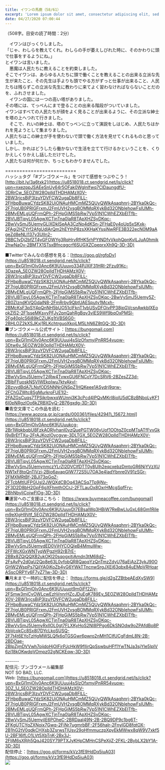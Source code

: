 ```yaml
---
title: イワンの馬鹿（58/61）
excerpt: 'Lorem ipsum dolor sit amet, consectetur adipiscing elit, sed do eiusmod tempor incididunt ut labore et dolore magna aliqua. Praesent elementum facilisis leo vel fringilla est ullamcorper eget. At imperdiet dui accumsan sit amet nulla facilisi morbi tempus.'
date: 04/27/2020 07:00:44
---
```


（508字。目安の読了時間：2分）  
  
　イワンはびっくりしました。  
「じゃ、わしらを教えてくれ。わしらの手が萎えしびれた時に、そのかわりに頭で仕事をするようにね。」  
とイワンは言いました。  
　悪魔は人民たちに教えることを約束しました。  
そこでイワンは、あらゆる人たちに頭で働くことを教えることの出来る立派な先生が来たこと、その先生は手よりも頭でやる方がずっと仕事が出来ること、人民たちは残らずこの立派な先生に教わりに来てよく習わなければならないことだのを、ふれさせました。  
　イワンの国には一つの高い塔がありました。  
その塔には、てっぺんにまで登ることの出来る階段がついていました。  
イワンはすべての人民たちが顔をよく見ることが出来るように、その立派な紳士を塔の上へつれて行きました。  
　そこで、れいの紳士は、塔のてっペンに立って演説をしはじめ、人民たちはかれを見ようとして集まりました。  
人民たちはこの紳士が手を使わないで頭で働く方法を見せてくれるものと思っていました。  
しかし、かれはどうしたら働かないで生活を立てて行けるかということを、くりかえしくりかえし話しただけでした。  
人民たちは何が何だか、ちっともわかりませんでした。  
  
\=========================  
ハッシュタグ「#ブンゴウメール」をつけて感想をつぶやこう！　  
[http://bit.ly/3a6txk2](https://u8518018.ct.sendgrid.net/ls/click?upn=nxezppJSAEeSnUy64r5OFak0Wglnlfwq7ClDaungdfU-3DRrCw_5EOZW28OpIldTHDHAMzX0V-2BW3rjcsBjP3IzuYDVFCW2ugaDb8FlLL-2FHbpBuwaCYdzSK82UiONAuHMCmMZ5QUyQWlkAsaqhnrj-2BYka0kQc-2F7rigUB0PRlGFrxmJ2FmUVH2vsgBOMMqRXykBd32ONbIehowFsIUMh-2BMvEMLgUQFrmQPh-2FHpGjMS5bRw7Vp51N1CWhEZXbEITfb-2BVIJBTipyL05AgwXCTjnTna0laR8TApXHZSyDKqc-2BwVySmJ5UemyGLlXDkISeAA3CzNo4dKSn-2FHaE0y4oUp5xSKxk-2FAgi2HZYrf2AfgUdlArQm2hEYthP8zsXKHaKYssjNwRFE3B322ecN0M9aAgeZd8eNLI137y3UlIn2-2BBC1vDj2bfZT4yGFOWYg3RqHrvRfHK5rhPYtNDfvVkohQpnKvILJuA0hmik2hwNaOv-2BMTX1STsxBfncqgcrf6SUGXZCpeprxXh9Q-3D-3D)  
  
■Twitterでみんなの感想を見る：[https://goo.gl/rgfoDv](https://u8518018.ct.sendgrid.net/ls/click?upn=BxGl1mjOlv0Anc6K9UUuuvo334PJXlF31HRI-2Fzu91Kc-3DazeA_5EOZW28OpIldTHDHAMzX0V-2BW3rjcsBjP3IzuYDVFCW2ugaDb8FlLL-2FHbpBuwaCYdzSK82UiONAuHMCmMZ5QUyQWlkAsaqhnrj-2BYka0kQc-2F7rigUB0PRlGFrxmJ2FmUVH2vsgBOMMqRXykBd32ONbIehowFsIUMh-2BMvEMLgUQFrmQPh-2FHpGjMS5bRw7Vp51N1CWhEZXbEITfb-2BVIJBTipyL05AgwXCTjnTna0laR8TApXHZSyDKqc-2BwVySmJ5Uemy5Z-2B0ZIzndKVQGdaIN8-2FmRrby9QbtUAESputy1Mcxh-2BMcKsF3pSY4pQnNH5bUO51clFknT1vbUSvDFOivPP38jpGVcsnAwkbIXEookZl52-2F1sseMKsvyPFJy2pnQahRgBqv3vlES9Wf9bqOxPMSl-2Fg40pIcS6i89kCZlJKg1tVBS6G0-2BHLOZ2kXSJKxj1RLKchtrguoXkojLM5LhN6Z8tGQ-3D-3D)  
■ブンゴウメール公式サイト：[https://bungomail.com](https://u8518018.ct.sendgrid.net/ls/click?upn=BxGl1mjOlv0Anc6K9UUuuj4sSlzOfxmyiPnRR54vuow-3Dtw6v_5EOZW28OpIldTHDHAMzX0V-2BW3rjcsBjP3IzuYDVFCW2ugaDb8FlLL-2FHbpBuwaCYdzSK82UiONAuHMCmMZ5QUyQWlkAsaqhnrj-2BYka0kQc-2F7rigUB0PRlGFrxmJ2FmUVH2vsgBOMMqRXykBd32ONbIehowFsIUMh-2BMvEMLgUQFrmQPh-2FHpGjMS5bRw7Vp51N1CWhEZXbEITfb-2BVIJBTipyL05AgwXCTjnTna0laR8TApXHZSyDKqc-2BwVySmJ5UemyT2iRw4TvwxGU6FNCoY7DcSRV6-2BZesZZ3d-2BlbFFuoskNSVIWEkpIwu7ktyAkyI-2BzvvdBdA7LNsfOD5NNNrGNSpZ1HQKeee1ASydrj9qrw-2FChGZWtc8SgMurkroFUE1l2-2FAZGsCuqs7TPSjkrbwxqWUnnj3K3cPcd4lPQvMKrl8iolU5dCBzBNboLyKF16I0pNRgzIOo6kZRBXDyQ-2B76gxdg-3D-3D)  
■青空文庫でこの作品を読む：[https://www.aozora.gr.jp/cards/000361/files/42941\_15672.html](https://u8518018.ct.sendgrid.net/ls/click?upn=BxGl1mjOlv0Anc6K9UUuukcg-2Br1WqkbqbU8FzkAORlyhanI0vzQuePGTW06yUof1OOtgZ0cpMTsATfFvvGkl9xBrEfTXu-2FrAJKozlOycgyw-3DLTGX_5EOZW28OpIldTHDHAMzX0V-2BW3rjcsBjP3IzuYDVFCW2ugaDb8FlLL-2FHbpBuwaCYdzSK82UiONAuHMCmMZ5QUyQWlkAsaqhnrj-2BYka0kQc-2F7rigUB0PRlGFrxmJ2FmUVH2vsgBOMMqRXykBd32ONbIehowFsIUMh-2BMvEMLgUQFrmQPh-2FHpGjMS5bRw7Vp51N1CWhEZXbEITfb-2BVIJBTipyL05AgwXCTjnTna0laR8TApXHZSyDKqc-2BwVySmJ5UemynmczYLrZI2DVCIfDTT0y8Ulh2eqcxebzDmtoGR6NjYVzXUNW1xF8tpQnTIVzi-2Bio6avapGIW772S5U7OA3e4ladYbnre0V91zSGr-2FMXMRtBf-2BJI73pGqZ-2FTcbMtlUFPGUsI2JWQXdCBOq43ACSq7Tp9jNv-2F3D2D8bH2GpF6gXFhmthOCrJ-2FTLauOx8OxrHMcgSqfFry-2BhNbyIjCojwFlOg-3D-3D)  
■運営へのご支援はこちら： [https://www.buymeacoffee.com/bungomail](https://u8518018.ct.sendgrid.net/ls/click?upn=BxGl1mjOlv0Anc6K9UUuuvDl7EBsalWq3HBiW7ReBwLluGxL68Gm1RiIem9eXlgH9Vtf_5EOZW28OpIldTHDHAMzX0V-2BW3rjcsBjP3IzuYDVFCW2ugaDb8FlLL-2FHbpBuwaCYdzSK82UiONAuHMCmMZ5QUyQWlkAsaqhnrj-2BYka0kQc-2F7rigUB0PRlGFrxmJ2FmUVH2vsgBOMMqRXykBd32ONbIehowFsIUMh-2BMvEMLgUQFrmQPh-2FHpGjMS5bRw7Vp51N1CWhEZXbEITfb-2BVIJBTipyL05AgwXCTjnTna0laR8TApXHZSyDKqc-2BwVySmJ5UemydED0ViHYCOQIeB4MmuWw-2FFWcXGxWNTyqWPgzH92rB7rE-2BBx8ZQjQQXB2ukOKl20sqogxitjAmdn3tM68d2-2FsAvPy2d0aU2Qp8e63L0vfobQR8QapqYzQnTmzZdyU76aEjAzZ3ykJ90OGHW2WspPs7QiIYA0jKoZb4yG6YWkTTncnwSrgJXEi63qbx84uEMpVRHoarASscORPYv6F7vZ71w-3D-3D)  
■月末まで一時的に配信を停止： [https://forms.gle/d2gZZBtbeAEdXySW9](https://u8518018.ct.sendgrid.net/ls/click?upn=BxGl1mjOlv0Anc6K9UUuuot9m0iFf22jy-2FSmw3mjCyOWLcwEzhVnnrHZcJDuEgK789Ey_5EOZW28OpIldTHDHAMzX0V-2BW3rjcsBjP3IzuYDVFCW2ugaDb8FlLL-2FHbpBuwaCYdzSK82UiONAuHMCmMZ5QUyQWlkAsaqhnrj-2BYka0kQc-2F7rigUB0PRlGFrxmJ2FmUVH2vsgBOMMqRXykBd32ONbIehowFsIUMh-2BMvEMLgUQFrmQPh-2FHpGjMS5bRw7Vp51N1CWhEZXbEITfb-2BVIJBTipyL05AgwXCTjnTna0laR8TApXHZSyDKqc-2BwVySmJ5UemyRxIlOL0gt7FLXKyHoS2NI8PPgo6DkSNOdw9oZPAfdBo8PXbVcokCc8Sx8I7DYcLkoSUSQ-2F7t4t6EYoTzHgMWSLQfk6qTGSGwr6pwro2nMH1CIfUCgFdmL8N-2B-2BDOae-2BIpZjmDVVwh7oijdoHjOIFirPJcHkW9flIirQpSswbuHFf1YwTNJa3sjYIe5lpIV6zi18kOKwdqVOmpz02gNCKEqw-3D-3D)  
  
\-------  
配信元: ブンゴウメール編集部  
NOT SO BAD, LLC.  
Web: [https://bungomail.com](https://u8518018.ct.sendgrid.net/ls/click?upn=BxGl1mjOlv0Anc6K9UUuuj4sSlzOfxmyiPnRR54vuow-3DZ_1J_5EOZW28OpIldTHDHAMzX0V-2BW3rjcsBjP3IzuYDVFCW2ugaDb8FlLL-2FHbpBuwaCYdzSK82UiONAuHMCmMZ5QUyQWlkAsaqhnrj-2BYka0kQc-2F7rigUB0PRlGFrxmJ2FmUVH2vsgBOMMqRXykBd32ONbIehowFsIUMh-2BMvEMLgUQFrmQPh-2FHpGjMS5bRw7Vp51N1CWhEZXbEITfb-2BVIJBTipyL05AgwXCTjnTna0laR8TApXHZSyDKqc-2BwVySmJ5UemyiIE6POheC-2BRDaal49N-2B-2BQ9DP9c1bg6T-2FKgUTCYqZXNoix7Gwq-2FiNr7ugmrbBF-2F56halr-2FnylGD8fqtOX-2B1hG2tV0qdkCHXsb3ZsrwsTIUsv29oHfmmuczpXpyEkMWwx8qW9V7xkf5U-2BF16lfLO1LVt5XbTnK-2Bx3J-2FljM6sXRjh5QqJ420SY79PTXJyKHpCMHnCSPeXjiZ-2FKL-2BybLX2bY1A-3D-3D)  
配信停止：[https://goo.gl/forms/kVz3fE9HdDq5iuA03](https://goo.gl/forms/kVz3fE9HdDq5iuA03)  
![](https://u8518018.ct.sendgrid.net/wf/open?upn=ypZaqTjaYrwJSsa-2BLe7H7RcvxSux8rtM6dMtnptkxLQMLiJbmQ03whDMSt9-2BvxM-2BKE6ujadHWCHS-2FYDUUXrKB1ko48yvbyCc0cRihB-2Fp5Bay9wjnwFFFSOMUGZ1XsQFL6p8hp16D1yieF4SRPfSVoAZ5ojC5Su8h-2B80F98mkMMLC0REUpIiS84iyebLWWtugUpCgt-2BkdOuNGPd57PPY-2BnoDjKtZ-2FIpP48T5jK2X-2B-2BJrKnjlEpEPK4NfH1-2Fui8U12WQg0s5nhDTArjVvle8gAJggCgkJB0azl03QKVRLX7-2Bww1p1-2B6aLU-2FV4wg4eUubR2JThZWdmhHHFR1ZCR3erVmfvGFn5fyiCUb33mYz9kyU47fHV4aU72wiM6mKP-2BfDK58wvVHb142wQwwU8N2Cm5UAU-2FiNzyEanEhNHRv-2BnBJCZfRKCIuO49nxVXNLRjXGPuzwZLQb-2FJxV1jCCUhwi5OTg-3D-3D)